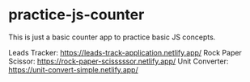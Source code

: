 # practice-js-counter

This is just a basic counter app to practice basic JS concepts.

Leads Tracker: https://leads-track-application.netlify.app/
Rock Paper Scissor: https://rock-paper-scisssssor.netlify.app/
Unit Converter: https://unit-convert-simple.netlify.app/
